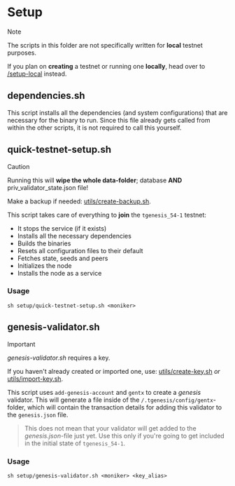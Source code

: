 # Setup

> [!NOTE]
> The scripts in this folder are not specifically written for **local** testnet purposes.
>
> If you plan on **creating** a testnet or running one **locally**, head over to [/setup-local](/setup-local) instead.

## dependencies.sh

This script installs all the dependencies (and system configurations) that are necessary for the binary to run. Since this file already gets called from within the other scripts, it is not required to call this yourself.

## quick-testnet-setup.sh

> [!CAUTION]
> Running this will **wipe the whole data-folder**; database **AND** priv_validator_state.json file!
>
> Make a backup if needed: [utils/create-backup.sh](/utils/create-backup.sh).

This script takes care of everything to **join** the `tgenesis_54-1` testnet:

- It stops the service (if it exists)
- Installs all the necessary dependencies
- Builds the binaries
- Resets all configuration files to their default
- Fetches state, seeds and peers
- Initializes the node
- Installs the node as a service

### Usage

```
sh setup/quick-testnet-setup.sh <moniker>
```

## genesis-validator.sh

> [!IMPORTANT]
> _genesis-validator.sh_ requires a key.
>
> If you haven't already created or imported one, use: [utils/create-key.sh](/utils/create-key.sh) _or_ [utils/import-key.sh](/utils/import-key.sh).

This script uses `add-genesis-account` and `gentx` to create a _genesis_ validator. This will generate a file inside of the `/.tgenesis/config/gentx`-folder, which will contain the transaction details for adding this validator to the `genesis.json` file.

> This does not mean that your validator will get added to the _genesis.json_-file just yet. Use this only if you're going to get included in the initial state of `tgenesis_54-1`.

### Usage

```
sh setup/genesis-validator.sh <moniker> <key_alias>
```
